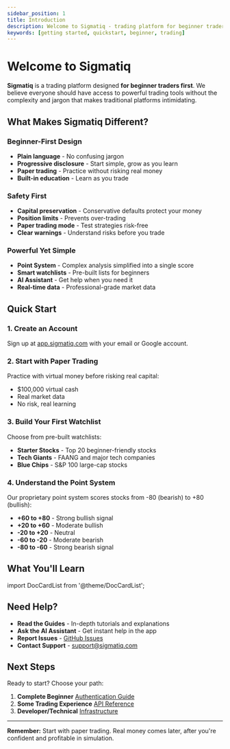 ```yaml
---
sidebar_position: 1
title: Introduction
description: Welcome to Sigmatiq - trading platform for beginner traders
keywords: [getting started, quickstart, beginner, trading]
---
```


# Welcome to Sigmatiq

**Sigmatiq** is a trading platform designed **for beginner traders first**. We believe everyone should have access to powerful trading tools without the complexity and jargon that makes traditional platforms intimidating.

## What Makes Sigmatiq Different?

###  Beginner-First Design
- **Plain language** - No confusing jargon
- **Progressive disclosure** - Start simple, grow as you learn
- **Paper trading** - Practice without risking real money
- **Built-in education** - Learn as you trade

###  Safety First
- **Capital preservation** - Conservative defaults protect your money
- **Position limits** - Prevents over-trading
- **Paper trading mode** - Test strategies risk-free
- **Clear warnings** - Understand risks before you trade

###  Powerful Yet Simple
- **Point System** - Complex analysis simplified into a single score
- **Smart watchlists** - Pre-built lists for beginners
- **AI Assistant** - Get help when you need it
- **Real-time data** - Professional-grade market data

## Quick Start

### 1. Create an Account
Sign up at [app.sigmatiq.com](https://app.sigmatiq.com) with your email or Google account.

### 2. Start with Paper Trading
Practice with virtual money before risking real capital:
- $100,000 virtual cash
- Real market data
- No risk, real learning

### 3. Build Your First Watchlist
Choose from pre-built watchlists:
- **Starter Stocks** - Top 20 beginner-friendly stocks
- **Tech Giants** - FAANG and major tech companies
- **Blue Chips** - S&P 100 large-cap stocks

### 4. Understand the Point System
Our proprietary point system scores stocks from -80 (bearish) to +80 (bullish):
- **+60 to +80** - Strong bullish signal
- **+20 to +60** - Moderate bullish
- **-20 to +20** - Neutral
- **-60 to -20** - Moderate bearish
- **-80 to -60** - Strong bearish signal

## What You'll Learn

import DocCardList from '@theme/DocCardList';

<DocCardList />

## Need Help?

-  **Read the Guides** - In-depth tutorials and explanations
-  **Ask the AI Assistant** - Get instant help in the app
-  **Report Issues** - [GitHub Issues](https://github.com/Sigmatiq/sigmatiq-docs/issues)
-  **Contact Support** - support@sigmatiq.com

## Next Steps

Ready to start? Choose your path:

1. **Complete Beginner**  [Authentication Guide](./authentication)
2. **Some Trading Experience**  [API Reference](/docs/api-reference/overview)
3. **Developer/Technical**  [Infrastructure](/docs/infrastructure/azure-deployment)

---

**Remember:** Start with paper trading. Real money comes later, after you're confident and profitable in simulation.
